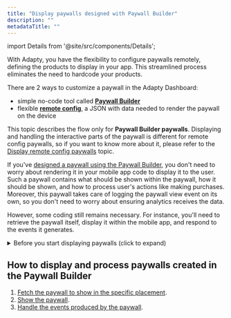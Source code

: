 ```yaml
---
title: "Display paywalls designed with Paywall Builder"
description: ""
metadataTitle: ""
---
```

import Details from '@site/src/components/Details';

With Adapty, you have the flexibility to configure paywalls remotely, defining the products to display in your app. This streamlined process eliminates the need to hardcode your products.

There are 2 ways to customize a paywall in the Adapty Dashboard: 

- simple no-code tool called [**Paywall Builder**](adapty-paywall-builder-legacy) 
- flexible [**remote config**](customize-paywall-with-remote-config), a JSON with data needed to render the paywall on the device

This topic describes the flow only for **Paywall Builder paywalls**. Displaying and handling the interactive parts of the paywall is different for remote config paywalls, so if you want to know more about it, please refer to the [Display remote config paywalls](display-remote-config-paywalls) topic.

If you've [designed a paywall using the Paywall Builder](adapty-paywall-builder-legacy), you don't need to worry about rendering it in your mobile app code to display it to the user. Such a paywall contains what should be shown within the paywall, how it should be shown, and how to process user's actions like making purchases. Moreover, this paywall takes care of logging the paywall view event on its own, so you don't need to worry about ensuring analytics receives the data. 

However, some coding still remains necessary. For instance, you'll need to retrieve the paywall itself, display it within the mobile app, and respond to the events it generates.

<details>
   <summary>Before you start displaying paywalls (click to expand)</summary>

   1. [Create your products in the Adapty dashboard](create-product)

2. [Create a paywall in the Adapty Dashboard and incorporate the products into it](create-paywall) 

3. [Create a placement and incorporate your paywall into it](create-placement)

4. [Install AdaptySDK and AdaptyUI SDK](installation-of-adapty-sdks).
</details>

## How to display and process paywalls created in the Paywall Builder

1. [Fetch the paywall to show in the specific placement](get-pb-paywalls).
2. [Show the paywall](present-pb-paywalls).
3. [Handle the events produced by the paywall](handling-pb-paywall-events).
